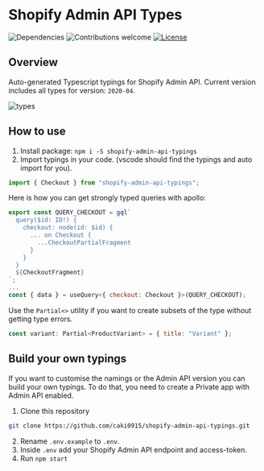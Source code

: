 # Shopify Admin API Types

![Dependencies](https://img.shields.io/badge/dependencies-up%20to%20date-brightgreen.svg)
![Contributions welcome](https://img.shields.io/badge/contributions-welcome-orange.svg)
[![License](https://img.shields.io/badge/license-MIT-blue.svg)](https://opensource.org/licenses/MIT)

## Overview

Auto-generated Typescript typings for Shopify Admin API. Current version includes all types for version: `2020-04`.

![types](https://user-images.githubusercontent.com/1438153/72280575-eb2ec200-3638-11ea-9609-4196400219f5.jpg)

## How to use

1. Install package: `npm i -S shopify-admin-api-typings`
2. Import typings in your code. (vscode should find the typings and auto import for you).

```js
import { Checkout } from "shopify-admin-api-typings";
```

Here is how you can get strongly typed queries with apollo:

```js
export const QUERY_CHECKOUT = gql`
  query($id: ID!) {
    checkout: node(id: $id) {
      ... on Checkout {
        ...CheckoutPartialFragment
      }
    }
  }
  ${CheckoutFragment}
`;
...
const { data } = useQuery<{ checkout: Checkout }>(QUERY_CHECKOUT);
```

Use the `Partial<>` utility if you want to create subsets of the type without getting type errors.

```js
const variant: Partial<ProductVariant> = { title: "Variant" };
```

## Build your own typings

If you want to customise the namings or the Admin API version you can build your own typings. To do that, you need to create a Private app with Admin API enabled.

1. Clone this repository

```sh
git clone https://github.com/caki0915/shopify-admin-api-typings.git
```

2. Rename `.env.example` to `.env`.
3. Inside `.env` add your Shopify Admin API endpoint and access-token.
4. Run `npm start`
